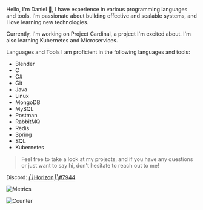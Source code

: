 Hello, I'm Daniel 👋,
I have experience in various programming languages and tools. I'm passionate about building effective and scalable systems, and I love learning new technologies.

Currently, I'm working on Project Cardinal, a project I'm excited about. I'm also learning Kubernetes and Microservices.

Languages and Tools
I am proficient in the following languages and tools:

- Blender
- C
- C#
- Git
- Java
- Linux
- MongoDB
- MySQL
- Postman
- RabbitMQ
- Redis
- Spring
- SQL
- Kubernetes

> Feel free to take a look at my projects, and if you have any questions or just want to say hi, don't hesitate to reach out to me!

Discord: [⎛⎝Horizon⎠⎞#7944](discordapp.com/users/409018902119448577)

![Metrics](https://github.com/zZHorizonZz/zZHorizonZz/blob/main/github-metrics.svg)

![Counter](https://count.getloli.com/get/@zZHorizonZz?theme=moebooru)
